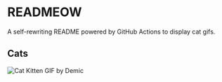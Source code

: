 # READMEOW

A self-rewriting README powered by GitHub Actions to display cat gifs.

## Cats

![Cat Kitten GIF by Demic](https://media1.giphy.com/media/v1.Y2lkPTlhY2QwMmRhMHVweml4cGQ3NGJhNHJyeHpvZWNyZ3R6OXl1NXY1ZzBxY2pvbmkzOCZlcD12MV9naWZzX3NlYXJjaCZjdD1n/3oriO0OEd9QIDdllqo/200.gif)
